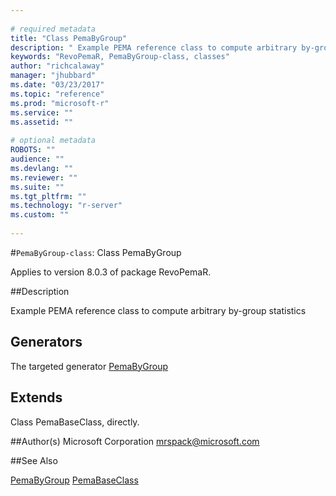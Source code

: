 ```yaml
--- 
 
# required metadata 
title: "Class PemaByGroup" 
description: " Example PEMA reference class to compute arbitrary by-group statistics " 
keywords: "RevoPemaR, PemaByGroup-class, classes" 
author: "richcalaway" 
manager: "jhubbard" 
ms.date: "03/23/2017" 
ms.topic: "reference" 
ms.prod: "microsoft-r" 
ms.service: "" 
ms.assetid: "" 
 
# optional metadata 
ROBOTS: "" 
audience: "" 
ms.devlang: "" 
ms.reviewer: "" 
ms.suite: "" 
ms.tgt_pltfrm: "" 
ms.technology: "r-server" 
ms.custom: "" 
 
--- 
```

 
 
 
 #`PemaByGroup-class`: Class PemaByGroup

 Applies to version 8.0.3 of package RevoPemaR.
 
 ##Description
 
Example PEMA reference class to compute arbitrary by-group statistics
 
 
 ## Generators 

 
The targeted generator [PemaByGroup](PemaByGroup.md)

 
 ## Extends 

 
Class PemaBaseClass, directly.
 
 
 ##Author(s)
 Microsoft Corporation [mrspack@microsoft.com](mrspack@microsoft.com)
 
 
 ##See Also
 
[PemaByGroup](PemaByGroup.md)
[PemaBaseClass](PemaBaseClass.md)
   
 
